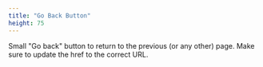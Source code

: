 ```yaml
---
title: "Go Back Button"
height: 75
---
```


Small "Go back" button to return to the previous (or any other) page. Make sure to update the href to the correct URL.
